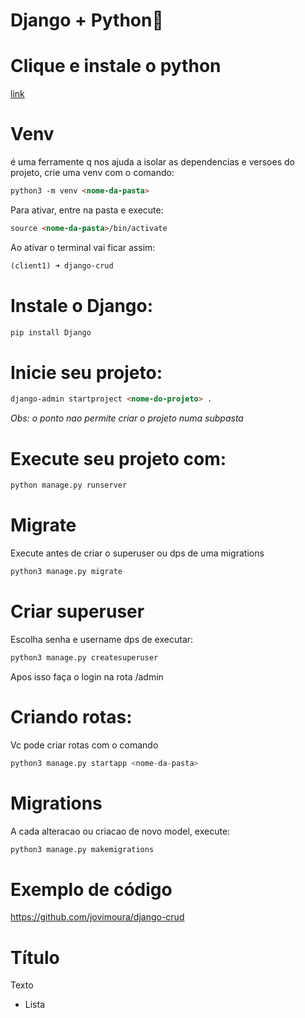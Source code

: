 # Django + Python🐍

# Clique e instale o python

[link](https://www.python.org/downloads/release/python-3121/)

# Venv

é uma ferramente q nos ajuda a isolar as dependencias e versoes do projeto, crie uma venv com o comando: 

```markdown
python3 -m venv <nome-da-pasta>
```

Para ativar, entre na pasta e execute:

```markdown
source <nome-da-pasta>/bin/activate
```

Ao ativar o terminal vai ficar assim: 

```markdown
(client1) ➜ django-crud
```

# Instale o Django:

```markdown
pip install Django
```

# Inicie seu projeto:

```markdown
django-admin startproject <nome-do-projeto> .
```

*Obs: o ponto nao permite criar o projeto numa subpasta*

# Execute seu projeto com:

```markdown
python manage.py runserver
```

# Migrate

Execute antes de criar o superuser ou dps de uma migrations

```python
python3 manage.py migrate
```

# Criar superuser

Escolha senha e username dps de executar:

```python
python3 manage.py createsuperuser
```

Apos isso faça o login na rota /admin

# Criando rotas:

Vc pode criar rotas com o comando

```python
python3 manage.py startapp <nome-da-pasta>
```

# Migrations

A cada alteracao ou criacao de novo model, execute:

```python
python3 manage.py makemigrations
```

# Exemplo de código

https://github.com/jovimoura/django-crud

# Título

Texto

- Lista